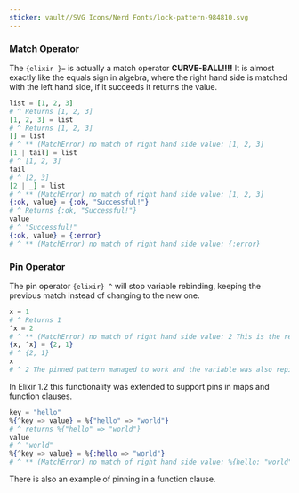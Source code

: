 ```yaml
---
sticker: vault//SVG Icons/Nerd Fonts/lock-pattern-984810.svg
---
```

### Match Operator
The `{elixir }=` is actually a match operator **CURVE-BALL!!!!** It is almost exactly like the equals sign in algebra, where the right hand side is matched with the left hand side, if it succeeds it returns the value. 

```elixir
list = [1, 2, 3]
# ^ Returns [1, 2, 3]
[1, 2, 3] = list
# ^ Returns [1, 2, 3]
[] = list
# ^ ** (MatchError) no match of right hand side value: [1, 2, 3]
[1 | tail] = list
# ^ [1, 2, 3]
tail
# ^ [2, 3]
[2 | _] = list
# ^ ** (MatchError) no match of right hand side value: [1, 2, 3]
{:ok, value} = {:ok, "Successful!"}
# ^ Returns {:ok, "Successful!"}
value 
# ^ "Successful!"
{:ok, value} = {:error}
# ^ ** (MatchError) no match of right hand side value: {:error}
```

### Pin Operator 
The pin operator `{elixir} ^` will stop variable rebinding, keeping the previous match instead of changing to the new one. 

```elixir
x = 1
# ^ Returns 1
^x = 2
# ^ ** (MatchError) no match of right hand side value: 2 This is the return because of how the previous value was x = 1. Instead of rebinding it was pinned to the previous match 
{x, ^x} = {2, 1}
# ^ {2, 1}
x
# ^ 2 The pinned pattern managed to work and the variable was also repinned
```
In Elixir 1.2 this functionality was extended to support pins in maps and function clauses. 
```elixir
key = "hello"
%{^key => value} = %{"hello" => "world"}
# ^ returns %{"hello" => "world"}
value
# ^ "world"
%{^key => value} = %{:hello => "world"}
# ^ ** (MatchError) no match of right hand side value: %{hello: "world"}
```

There is also an example of pinning in a function clause. 
```elixir

```
